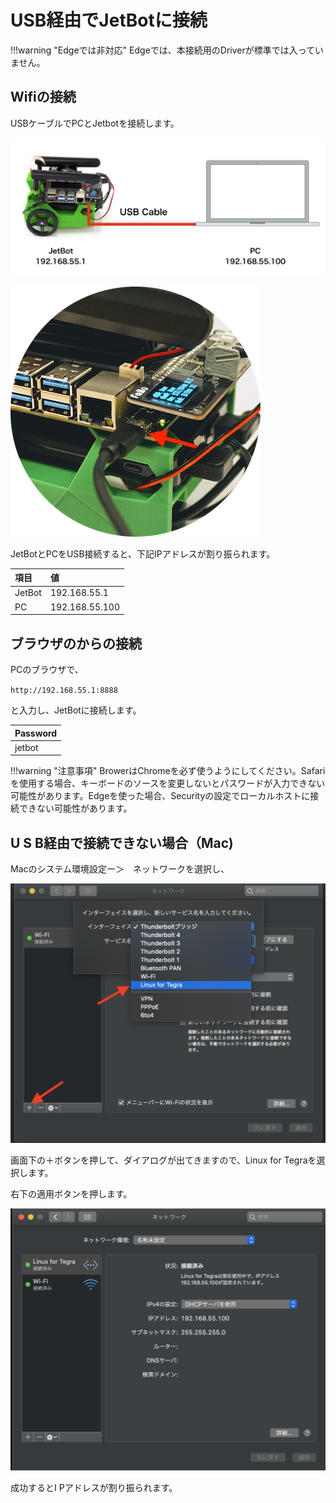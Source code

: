 # USB経由でJetBotに接続

!!!warning "Edgeでは非対応"
	Edgeでは、本接続用のDriverが標準では入っていません。
	
## Wifiの接続

USBケーブルでPCとJetbotを接続します。

![](./img/net001.png)

![](./img/net002.png)

JetBotとPCをUSB接続すると、下記IPアドレスが割り振られます。

|項目|値|
|:--|:--|
|JetBot|192.168.55.1|
|PC|192.168.55.100|

## ブラウザのからの接続

PCのブラウザで、

`http://192.168.55.1:8888`

と入力し、JetBotに接続します。

|Password|
|:--|
|jetbot|

!!!warning "注意事項"
	BrowerはChromeを必ず使うようにしてください。Safariを使用する場合、キーボードのソースを変更しないとパスワードが入力できない可能性があります。Edgeを使った場合、Securityの設定でローカルホストに接続できない可能性があります。

## U S B経由で接続できない場合（Mac)

Macのシステム環境設定ー＞　ネットワークを選択し、

![](./img/usb_LinuxForTegraSelect.png)

画面下の＋ボタンを押して、ダイアログが出てきますので、Linux for Tegraを選択します。

右下の適用ボタンを押します。

![](./img/usb_IPAddressAssignment.png)

成功するとI Pアドレスが割り振られます。
